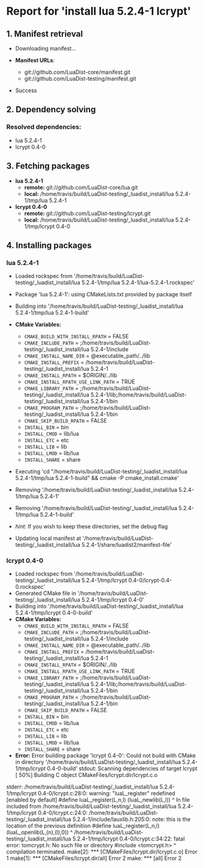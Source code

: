 # Report for 'install lua 5.2.4-1 lcrypt'


## 1. Manifest retrieval

- Downloading manifest...

- **Manifest URLs**:
    - git://github.com/LuaDist-core/manifest.git
    - git://github.com/LuaDist-testing/manifest.git
- Success

## 2. Dependency solving


### Resolved dependencies:
- lua 5.2.4-1
- lcrypt 0.4-0

## 3. Fetching packages

- **lua 5.2.4-1**
    - **remote:** git://github.com/LuaDist-core/lua.git
    - **local:** /home/travis/build/LuaDist-testing/_luadist_install/lua 5.2.4-1/tmp/lua 5.2.4-1
- **lcrypt 0.4-0**
    - **remote:** git://github.com/LuaDist-testing/lcrypt.git
    - **local:** /home/travis/build/LuaDist-testing/_luadist_install/lua 5.2.4-1/tmp/lcrypt 0.4-0

## 4. Installing packages


### lua 5.2.4-1
- Loaded rockspec from '/home/travis/build/LuaDist-testing/_luadist_install/lua 5.2.4-1/tmp/lua 5.2.4-1/lua-5.2.4-1.rockspec'
- Package 'lua 5.2.4-1': using CMakeLists.txt provided by package itself
- Building into '/home/travis/build/LuaDist-testing/_luadist_install/lua 5.2.4-1/tmp/lua 5.2.4-1-build'
- **CMake Variables:**
    - `CMAKE_BUILD_WITH_INSTALL_RPATH` = FALSE
    - `CMAKE_INCLUDE_PATH` = ;/home/travis/build/LuaDist-testing/_luadist_install/lua 5.2.4-1/include
    - `CMAKE_INSTALL_NAME_DIR` = @executable_path/../lib
    - `CMAKE_INSTALL_PREFIX` = /home/travis/build/LuaDist-testing/_luadist_install/lua 5.2.4-1
    - `CMAKE_INSTALL_RPATH` = $ORIGIN/../lib
    - `CMAKE_INSTALL_RPATH_USE_LINK_PATH` = TRUE
    - `CMAKE_LIBRARY_PATH` = ;/home/travis/build/LuaDist-testing/_luadist_install/lua 5.2.4-1/lib;/home/travis/build/LuaDist-testing/_luadist_install/lua 5.2.4-1/bin
    - `CMAKE_PROGRAM_PATH` = ;/home/travis/build/LuaDist-testing/_luadist_install/lua 5.2.4-1/bin
    - `CMAKE_SKIP_BUILD_RPATH` = FALSE
    - `INSTALL_BIN` = bin
    - `INSTALL_CMOD` = lib/lua
    - `INSTALL_ETC` = etc
    - `INSTALL_LIB` = lib
    - `INSTALL_LMOD` = lib/lua
    - `INSTALL_SHARE` = share
- Executing 'cd "/home/travis/build/LuaDist-testing/_luadist_install/lua 5.2.4-1/tmp/lua 5.2.4-1-build" && cmake -P cmake_install.cmake'
- Removing '/home/travis/build/LuaDist-testing/_luadist_install/lua 5.2.4-1/tmp/lua 5.2.4-1'
- Removing '/home/travis/build/LuaDist-testing/_luadist_install/lua 5.2.4-1/tmp/lua 5.2.4-1-build'

- *hint:* If you wish to keep these directories, set the debug flag
- Updating local manifest at '/home/travis/build/LuaDist-testing/_luadist_install/lua 5.2.4-1/share/luadist2/manifest-file'

### lcrypt 0.4-0
- Loaded rockspec from '/home/travis/build/LuaDist-testing/_luadist_install/lua 5.2.4-1/tmp/lcrypt 0.4-0/lcrypt-0.4-0.rockspec'
- Generated CMake file in '/home/travis/build/LuaDist-testing/_luadist_install/lua 5.2.4-1/tmp/lcrypt 0.4-0'
- Building into '/home/travis/build/LuaDist-testing/_luadist_install/lua 5.2.4-1/tmp/lcrypt 0.4-0-build'
- **CMake Variables:**
    - `CMAKE_BUILD_WITH_INSTALL_RPATH` = FALSE
    - `CMAKE_INCLUDE_PATH` = ;/home/travis/build/LuaDist-testing/_luadist_install/lua 5.2.4-1/include
    - `CMAKE_INSTALL_NAME_DIR` = @executable_path/../lib
    - `CMAKE_INSTALL_PREFIX` = /home/travis/build/LuaDist-testing/_luadist_install/lua 5.2.4-1
    - `CMAKE_INSTALL_RPATH` = $ORIGIN/../lib
    - `CMAKE_INSTALL_RPATH_USE_LINK_PATH` = TRUE
    - `CMAKE_LIBRARY_PATH` = ;/home/travis/build/LuaDist-testing/_luadist_install/lua 5.2.4-1/lib;/home/travis/build/LuaDist-testing/_luadist_install/lua 5.2.4-1/bin
    - `CMAKE_PROGRAM_PATH` = ;/home/travis/build/LuaDist-testing/_luadist_install/lua 5.2.4-1/bin
    - `CMAKE_SKIP_BUILD_RPATH` = FALSE
    - `INSTALL_BIN` = bin
    - `INSTALL_CMOD` = lib/lua
    - `INSTALL_ETC` = etc
    - `INSTALL_LIB` = lib
    - `INSTALL_LMOD` = lib/lua
    - `INSTALL_SHARE` = share
- **Error:** Error building package 'lcrypt 0.4-0': Could not build with CMake in directory '/home/travis/build/LuaDist-testing/_luadist_install/lua 5.2.4-1/tmp/lcrypt 0.4-0-build'
stdout:
Scanning dependencies of target lcrypt
[ 50%] Building C object CMakeFiles/lcrypt.dir/lcrypt.c.o

stderr:
/home/travis/build/LuaDist-testing/_luadist_install/lua 5.2.4-1/tmp/lcrypt 0.4-0/lcrypt.c:28:0: warning: "luaL_register" redefined [enabled by default]
 #define luaL_register(L,n,l)  (luaL_newlib(L,l))
 ^
In file included from /home/travis/build/LuaDist-testing/_luadist_install/lua 5.2.4-1/tmp/lcrypt 0.4-0/lcrypt.c:24:0:
/home/travis/build/LuaDist-testing/_luadist_install/lua 5.2.4-1/include/lauxlib.h:205:0: note: this is the location of the previous definition
 #define luaL_register(L,n,l) (luaL_openlib(L,(n),(l),0))
 ^
/home/travis/build/LuaDist-testing/_luadist_install/lua 5.2.4-1/tmp/lcrypt 0.4-0/lcrypt.c:34:22: fatal error: tomcrypt.h: No such file or directory
 #include <tomcrypt.h>
                      ^
compilation terminated.
make[2]: *** [CMakeFiles/lcrypt.dir/lcrypt.c.o] Error 1
make[1]: *** [CMakeFiles/lcrypt.dir/all] Error 2
make: *** [all] Error 2

